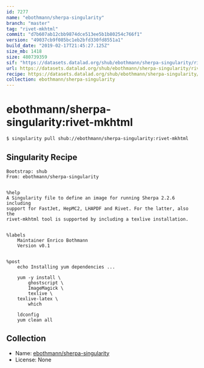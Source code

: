 ```yaml
---
id: 7277
name: "ebothmann/sherpa-singularity"
branch: "master"
tag: "rivet-mkhtml"
commit: "d7b607ab12cbb9874dce513ee5b1b80254c766f1"
version: "49037cb9f085bc1eb2bfd330fd8551a1"
build_date: "2019-02-17T21:45:27.125Z"
size_mb: 1418
size: 480739359
sif: "https://datasets.datalad.org/shub/ebothmann/sherpa-singularity/rivet-mkhtml/2019-02-17-d7b607ab-49037cb9/49037cb9f085bc1eb2bfd330fd8551a1.simg"
url: https://datasets.datalad.org/shub/ebothmann/sherpa-singularity/rivet-mkhtml/2019-02-17-d7b607ab-49037cb9/
recipe: https://datasets.datalad.org/shub/ebothmann/sherpa-singularity/rivet-mkhtml/2019-02-17-d7b607ab-49037cb9/Singularity
collection: ebothmann/sherpa-singularity
---
```


# ebothmann/sherpa-singularity:rivet-mkhtml

```bash
$ singularity pull shub://ebothmann/sherpa-singularity:rivet-mkhtml
```

## Singularity Recipe

```singularity
Bootstrap: shub
From: ebothmann/sherpa-singularity


%help
A Singularity file to define an image for running Sherpa 2.2.6 including
support for FastJet, HepMC2, LHAPDF and Rivet. For the latter, also the
rivet-mkhtml tool is supported by including a texlive installation.


%labels
    Maintainer Enrico Bothmann
    Version v0.1


%post
    echo Installing yum dependencies ...

    yum -y install \
        ghostscript \
        ImageMagick \
        texlive \
	texlive-latex \
        which

    ldconfig
    yum clean all
```

## Collection

 - Name: [ebothmann/sherpa-singularity](https://github.com/ebothmann/sherpa-singularity)
 - License: None

